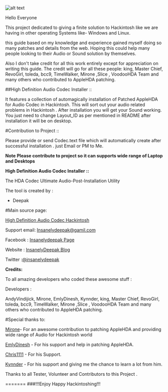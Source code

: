 
![alt text](https://raw.githubusercontent.com/insanelydeepak/High-Definition-Audio-Codec-Installer-Hackintosh/master/HDA%20Codec.jpg)

Hello Everyone

This project dedicated to giving a finite solution to Hackintosh like we are having in other operating Systems like- Windows and Linux.

this guide based on my knowledge and experience gained myself doing so many patches and details from the web. 
Hoping this could help many people looking to  their Audio or Sound solution by themselves.

Also I don't take credit for all this work entirely except for appreciation on writing this guide. 
The credit will go for all these people: king, Master Chief, RevoGirl, toleda, bcc9, TimeWalker, Mirone ,Slice , VoodooHDA Team and many others who contributed to AppleHDA patching.
   
 
##High Definition Audio Codec Installer ::

It features a collection of automagically installation of  Patched AppleHDA for Audio Codec in Hackintosh. 
This will sort out your audio related problems in Hackintosh . After installation you will get your Sound working.
You just need to change Layout_ID as per mentioned in README after installation it will be on desktop.

#Contribution to Project ::

Please provide or send Codec.text file which will automatically create after successful installation . just Email or PM to Me.
 
**Note**
**Please contribute to project so it can supports wide range of Laptop and Desktops** 


**High Definition Audio Codec Installer ::**

The HDA Codec Ultimate Audio-Post-Installation Utility 

The tool is created by :
- Deepak

#Main source page:

[High Definition Audio Codec Hackintosh](https://insanelydeepak.wordpress.com/2015/03/13/high-definition-audio-codec-installer-hackintosh/)
 
Support email: Insanelydeepak@gamil.com

Facebook : [Insanelydeepak Page](https://www.facebook.com/insanelydeepak)

Website : [InsanelyDeepak Blog](https://insanelydeepak.wordpress.com)

Twitter :[@insanelydeepak](https://twitter.com/insanelydeepak)

**Credits:**

To all amazing developers who coded these awesome stuff :  

Developers :

 AndyVindijick, Mirone, EmlyDinesh, Kynnder, king, Master Chief, RevoGirl, toleda, bcc9, TimeWalker, Mirone ,Slice , VoodooHDA Team and many others who contributed to AppleHDA patching.

#Special thanks to:

[Mirone](http://www.insanelymac.com/forum/user/702532-mirone/)- For an awesome contribution to patching AppleHDA and providing wide range of Audio for Hackintosh world 

[EmlyDinesh](http://forum.osxlatitude.com/index.php?/user/7370-emlydinesh/) - For his support and help in patching AppleHDA.

[Chris1111](http://www.insanelymac.com/forum/user/951341-chris1111/) - For his Support.

[Kynnder](http://www.hackintoshosx.com/user/36680-kyndder/)  - For his support and giving me the chance to learn a lot from him.

Thanks to all Tester, Volunteer and Contributors to this Project .
   

=======
###!!!Enjoy Happy Hackintoshing!!!
